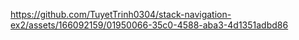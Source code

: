 https://github.com/TuyetTrinh0304/stack-navigation-ex2/assets/166092159/01950066-35c0-4588-aba3-4d1351adbd86


